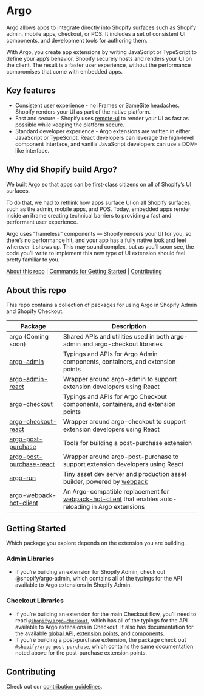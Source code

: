 # Argo

Argo allows apps to integrate directly into Shopify surfaces such as Shopify admin, mobile apps, checkout, or POS. It includes a set of consistent UI components, and development tools for authoring them.

With Argo, you create app extensions by writing JavaScript or TypeScript to define your app’s behavior. Shopify securely hosts and renders your UI on the client. The result is a faster user experience, without the performance compromises that come with embedded apps.

## Key features

- Consistent user experience - no iFrames or SameSite headaches. Shopify renders your UI as part of the native platform.
- Fast and secure -  Shopify uses [remote-ui](https://github.com/Shopify/remote-ui) to render your UI as fast as possible while keeping the platform secure.
- Standard developer experience - Argo extensions are written in either JavaScript or TypeScript. React developers can leverage the high-level component interface, and vanilla JavaScript developers can use a DOM-like interface.

## Why did Shopify build Argo?

We built Argo so that apps can be first-class citizens on all of Shopify’s UI surfaces. 

To do that, we had to rethink how apps surface UI on all Shopify surfaces, such as the admin, mobile apps, and POS. Today, embedded apps render inside an iframe creating technical barriers to providing a fast and performant user experience. 

Argo uses “frameless” components — Shopify renders your UI for you, so there’s no performance hit, and your app has a fully native look and feel wherever it shows up. This may sound complex, but as you’ll soon see, the code you’ll write to implement this new type of UI extension should feel pretty familiar to you. 

[About this repo](#about-this-repo) | [Commands for Getting Started](#getting-started) | [Contributing](#contributing)

## About this repo

This repo contains a collection of packages for using Argo in Shopify Admin and Shopify Checkout.

| Package                                                                   | Description                                                                                                                                                   |
| ------------------------------------------------------------------------- | ------------------------------------------------------------------------------------------------------------------------------------------------------------- |
| argo (Coming soon)                                                        | Shared APIs and utilities used in both argo-admin and argo-checkout libraries                                                                                 |
| [argo-admin](./packages/argo-admin/README.md)                             | Typings and APIs for Argo Admin components, containers, and extension points                                                                                  |
| [argo-admin-react](./packages/argo-admin-react/README.md)                 | Wrapper around argo-admin to support extension developers using React                                                                                         |
| [argo-checkout](./packages/argo-checkout/README.md)                       | Typings and APIs for Argo Checkout components, containers, and extension points                                                                               |
| [argo-checkout-react](./packages/argo-checkout-react/README.md)           | Wrapper around argo-checkout to support extension developers using React                                                                                      |
| [argo-post-purchase](./packages/argo-post-purchase/README.md)             | Tools for building a post-purchase extension                                                                                                                  |
| [argo-post-purchase-react](./packages/argo-post-purchase-react/README.md) | Wrapper around argo-post-purchase to support extension developers using React                                                                                 |
| [argo-run](./packages/argo-run/README.md)                                 | Tiny asset dev server and production asset builder, powered by [webpack](https://webpack.js.org)                                                              |
| [argo-webpack-hot-client](./packages/rgo-webpack-hot-client/README.md)    | An Argo-compatible replacement for [webpack-hot-client](https://github.com/webpack-contrib/webpack-hot-client) that enables auto-reloading in Argo extensions |

## Getting Started

Which package you explore depends on the extension you are building.

### Admin Libraries

- If you’re building an extension for Shopify Admin, check out @shopify/argo-admin, which contains all of the typings for the API available to Argo extensions in Shopify Admin.

### Checkout Libraries

- If you’re building an extension for the main Checkout flow, you’ll need to read [`@shopify/argo-checkout`](packages/argo-checkout), which has all of the typings for the API available to Argo extensions in Checkout. It also has documentation for the available [global API](packages/argo-checkout/documentation/globals.md), [extension points](packages/argo-checkout/documentation/extension-points.md), and [components](packages/argo-checkout/documentation/components.md).
- If you’re building a post-purchase extension, the package check out [`@shopify/argo-post-purchase`](packages/argo-post-purchase), which contains the same documentation noted above for the post-purchase extension points.

## Contributing

Check out our [contribution guidelines](/contributing.md).
